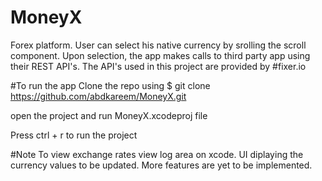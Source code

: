 # MoneyX
Forex platform. 
User can select his native currency by srolling the scroll component. Upon selection, the app makes calls to third party app using their REST API's.
The API's used in this project are provided by #fixer.io

#To run the app
Clone the repo using
$ git clone https://github.com/abdkareem/MoneyX.git

open the project and run MoneyX.xcodeproj file 

Press ctrl + r to run the project


#Note
To view exchange rates view log area on xcode. UI diplaying the currency values to be updated.
More features are yet to be implemented.
